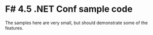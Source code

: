 # F# 4.5 .NET Conf sample code

The samples here are very small, but should demonstrate some of the features.
